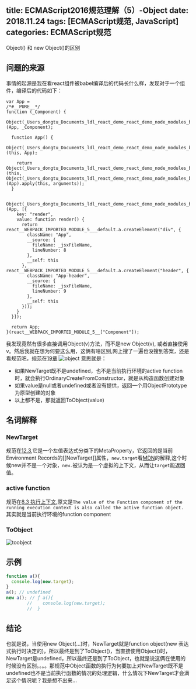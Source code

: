 title: ECMAScript2016规范理解（5）-Object
date: 2018.11.24
tags: [ECMAScript规范, JavaScript]
categories: ECMAScript规范
---
Object() 和 new Object()的区别
<!--more-->
## 问题的来源
事情的起源是我在看react组件被babel编译后的代码长什么样，发现对于一个组件，编译后的代码如下：
```
var App =
/*#__PURE__*/
function (_Component) {
  Object(_Users_dongtu_Documents_ldl_react_demo_react_demo_node_modules_babel_runtime_helpers_esm_inherits__WEBPACK_IMPORTED_MODULE_4__["default"])(App, _Component);

  function App() {
    Object(_Users_dongtu_Documents_ldl_react_demo_react_demo_node_modules_babel_runtime_helpers_esm_classCallCheck__WEBPACK_IMPORTED_MODULE_0__["default"])(this, App);

    return Object(_Users_dongtu_Documents_ldl_react_demo_react_demo_node_modules_babel_runtime_helpers_esm_possibleConstructorReturn__WEBPACK_IMPORTED_MODULE_2__["default"])(this, Object(_Users_dongtu_Documents_ldl_react_demo_react_demo_node_modules_babel_runtime_helpers_esm_getPrototypeOf__WEBPACK_IMPORTED_MODULE_3__["default"])(App).apply(this, arguments));
  }

  Object(_Users_dongtu_Documents_ldl_react_demo_react_demo_node_modules_babel_runtime_helpers_esm_createClass__WEBPACK_IMPORTED_MODULE_1__["default"])(App, [{
    key: "render",
    value: function render() {
      return react__WEBPACK_IMPORTED_MODULE_5___default.a.createElement("div", {
        className: "App",
        __source: {
          fileName: _jsxFileName,
          lineNumber: 8
        },
        __self: this
      }, react__WEBPACK_IMPORTED_MODULE_5___default.a.createElement("header", {
        className: "App-header",
        __source: {
          fileName: _jsxFileName,
          lineNumber: 9
        },
        __self: this
      }));
    }
  }]);

  return App;
}(react__WEBPACK_IMPORTED_MODULE_5__["Component"]);
```
我发现竟然有很多直接调用Object(v)方法，而不是new Object(v), 或者直接使用v。然后我就在想为何要这么用，这俩有啥区别,网上搜了一遍也没搜到答案，还是看规范吧，规范在[19章](https://tc39.github.io/ecma262/#sec-object-objects)
![object](object.png)
意思就是：
* 如果NewTarget既不是undefined，也不是当前执行环境的active function时，就会执行OrdinaryCreateFromConstructor，就是从构造函数创建对象
* 如果value是null或者undefined或者没有提供，返回一个用ObjectPrototype为原型创建的对象
* 以上都不是，那就返回ToObject(value)

## 名词解释

### NewTarget
规范在[12.3](https://tc39.github.io/ecma262/#prod-NewTarget),它是一个左值表达式分类下的MetaProperty，它返回的是当前Environment Records的[[NewTarget]]属性，`new.target`看[MDN](https://developer.mozilla.org/en-US/docs/Web/JavaScript/Reference/Operators/new.target)的解释,这个时候new并不是一个对象，`new.`被认为是一个虚拟的上下文，从而让`target`能返回值。

### active function
规范在[8.3 执行上下文](https://tc39.github.io/ecma262/#active-function-object),原文是`The value of the Function component of the running execution context is also called the active function object.` 其实就是当前执行环境的function component

### ToObject
![toobject](toobject.png)

## 示例
```javascript
function a(){
  console.log(new.target);
}
a(); // undefined
new a(); // ƒ a(){
        //    console.log(new.target);
        //  }
```
## 结论
也就是说，当使用new Object(...)时，NewTarget就是function object(new 表达式执行时决定的)，所以最终是到了ToObject()，当直接使用Object()时，NewTarget是undefined，所以最终还是到了ToObject，也就是说这俩在使用的时候没有区别。。。。那规范中Object函数的执行为何要加上对NewTarget既不是undefined也不是当前执行函数的情况的处理逻辑，什么情况下NewTarget才会满足这个情况呢？我是想不出来...